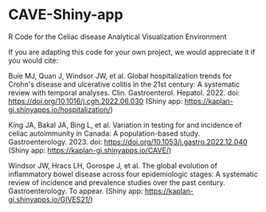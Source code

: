 # CAVE-Shiny-app
R Code for the Celiac disease Analytical Visualization Environment

If you are adapting this code for your own project, we would appreciate it if you would cite:

Buie MJ, Quan J, Windsor JW, et al. Global hospitalization trends for Crohn's disease and ulcerative colitis in the 21st century: A systematic review with temporal analyses. Clin. Gastroenterol. Hepatol. 2022. doi: https://doi.org/10.1016/j.cgh.2022.06.030 (Shiny app: https://kaplan-gi.shinyapps.io/hospitalization/)

King JA, Bakal JA, Bing L, et al. Variation in testing for and incidence of celiac autoimmunity in Canada: A population-based study. Gastroenterology. 2023. doi: https://doi.org/10.1053/j.gastro.2022.12.040 (Shiny app: https://kaplan-gi.shinyapps.io/CAVE/)

Windsor JW, Hracs LH, Gorospe J, et al. The global evolution of inflammatory bowel disease across four epidemiologic stages: A systematic review of incidence and prevalence studies over the past century. Gastroenterology. To appear. (Shiny app: https://kaplan-gi.shinyapps.io/GIVES21/)
